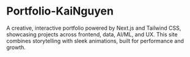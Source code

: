 # Portfolio-KaiNguyen

A creative, interactive portfolio powered by Next.js and Tailwind CSS, showcasing projects across frontend, data, AI/ML, and UX. This site combines storytelling with sleek animations, built for performance and growth.
